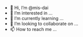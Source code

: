 - 👋 Hi, I’m @mis-dai
- 👀 I’m interested in ...
- 🌱 I’m currently learning ...
- 💞️ I’m looking to collaborate on ...
- 📫 How to reach me ...

<!---
mis-dai/mis-dai is a ✨ special ✨ repository because its `README.md` (this file) appears on your GitHub profile.
You can click the Preview link to take a look at your changes.
--->
